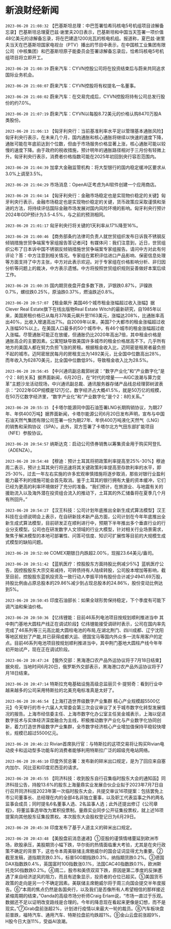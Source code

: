 # 新浪财经新闻
`2023-06-20 21:08:32`   【巴基斯坦总理：中巴签署恰希玛核电5号机组项目谅解备忘录】巴基斯坦总理夏巴兹·谢里夫20日表示，巴基斯坦和中国当天签署一项价值48亿美元的谅解备忘录，将在巴建造1200兆瓦的核电机组。报道称，夏巴兹·谢里夫当天在巴基斯坦国家电视台（PTV）播出的节目中表示，在中国核工业集团有限公司（中核集团）和巴基斯坦原子能委员会签署谅解备忘录后，恰希玛核电5号机组项目将立即开工。

`2023-06-20 21:08:19` 蔚来汽车：CYVN控股公司将在投资结束后与蔚来共同追求国际业务机会。

`2023-06-20 21:08:07` 蔚来汽车：CYVN控股将有权提名一名董事。

`2023-06-20 21:08:02` 蔚来汽车：在交易完成后，CYVN控股将持有公司总发行股份的约7.0%。

`2023-06-20 21:07:19` 蔚来汽车：CYVN以每股8.72美元的价格认购8470万股A类股份。

`2023-06-20 21:06:13` 【匈牙利央行：当前基准利率水平足以管理基本通胀风险】匈牙利央行表示，在未来几个月，国内通胀和核心通胀将继续以快速的速度下降，通胀可能在年底前达到个位数，但由于市场服务价格显著上涨，核心通胀可能以较慢的速度下降。由于政府的税收措施，预计明年的通胀路径相对于三月份有轻微上升。匈牙利央行表示，消费者价格指数可能在2025年初回到央行容忍范围内。

`2023-06-20 21:04:39` 加拿大金融监管机构：将大型银行的国内稳定缓冲区要求从3.0%上调至3.5%。

`2023-06-20 21:04:29` 市场消息：OpenAI正考虑为AI软件创建一个应用商店。

`2023-06-20 21:04:14` 【匈牙利央行：金融市场稳定也是实现物价稳定的关键】匈牙利央行表示，金融市场稳定也是实现物价稳定的关键，货币政策应采取谨慎和渐进的方法，将持续评估国际金融市场发展对国内风险环境的影响。匈牙利央行预计2024年GDP预计为3.5-4.5%，与之前的预测相同。

`2023-06-20 21:01:17` 匈牙利央行将关键的1天利率从17%降至16%。

`2023-06-20 21:00:46`   【商务部条约法律司负责人就世贸组织发布日诉我不锈钢反倾销措施世贸争端案专家组报告答记者问】有媒体问：我们注意到，近日，世贸组织公布了日本诉中国不锈钢反倾销措施世贸争端案专家组报告。请问中方对此有何评论？答：中方注意到相关情况。专家组在累积评估进口产品影响、保密信息处理等方面支持了中方主张，中方对此表示欢迎。对于专家组在价格影响分析、非归因分析等问题上的裁决，中方表示遗憾。中方将按照世贸组织规则妥善做好本案后续工作。

`2023-06-20 21:00:35`   国内期货夜盘开盘多数下跌，沪银跌0.87%，沪镍跌0.7%，螺纹跌0.25%，原油跌0.37%，燃油跌近0.8%。

`2023-06-20 20:57:07` 【租金飙升 美国46个城市租金涨幅超过收入涨幅】据Clever Real Estate旗下在线出版物Real Estate Witch的最新研究，自1985年以来，美国房租价格已从每月378美元飙升至1163美元，涨幅达208%，比通胀率高出40%，比收入增速高出7%。自2009年以来，美国7个大都市的租金涨幅超过收入涨幅50%以上。在美国人口最多的50个城市中，有46个城市的租金涨幅超过收入涨幅。尽管通胀可能正在放缓，但通胀仍比2020年高出7倍，其中租金价格是通胀高企的主要因素。公寓短缺导致美国许多城市的租金价格居高不下。几乎所有地方的美国人都在努力负担飞涨的房租。根据租金收入比，迈阿密是租房者最负担不起的城市。迈阿密居民每月的房租支出为1492美元，比全国中位数高出28%，而年收入为62870美元，比全国中位数低9%，导致租金收入比为28.5%。

`2023-06-20 20:56:45` 【中兴通讯副总裁郭树波：“数字产业化”和“产业数字化”是个2：8的关系】据界面新闻，6月20日，在“时代的增量——AIGC浪潮与算力变革”主题沙龙活动现场，中兴通讯副总裁、通讯服务器存储产品线总经理郭树波表示：“2022年GDP规模是121万亿，数字经济占大概41.5%，就是50万亿的规模，在50万亿数字经济里，“数字产业化”和“产业数字化”是个2：8的关系。”

`2023-06-20 20:55:15` 【卡塔尔能源同中国石油签署LNG长期购销协议，为期27年、年供400万吨】据界面新闻，卡塔尔能源公司6月20日发布声明，宣布与中国石油天然气集团有限公司签署一份为期27年、年供400万吨液化天然气（LNG）的销售和采购协议（SPA）。此外，双方签署了卡塔尔北方气田东部扩能项目（NFE）参股协议。

`2023-06-20 20:54:57` 纳斯达克：启动公司债券销售以筹集资金用于购买阿登扎（ADENZA）。

`2023-06-20 20:54:48` 【穆迪：预计土耳其将把政策利率提高至25%-30%】穆迪周二表示，预计土耳其央行将迅速将其关键政策利率提高至存款利率的水平，即25-30%，过去一年左右实施的许多宏观审慎措施将逐步取消，那些对银行业盈利能力最不利的措施可能会首先取消。鉴于土耳其的银行拥有大量的资本缓冲，它们已经为更高的利率环境做好了充分的准备。“我们预计，在旅游业、与地震有关的援助流入以及海外潜在投资组合流入的推动下，土耳其的外汇储备将在夏季几个月有所回升。”

`2023-06-20 20:54:27`   【汉王科技：公司计划年底推出全新生成式算法模型】汉王科技在业绩说明会上表示，在自研新技术新产品方面，公司计划在今年年底推出全新生成式算法模型，目前研发正在顺利进行中，预期下半年推出多个垂直行业的行业分支模型。公司也在研发数字人文领域的行业大模型，针对相关行业场景需求，聚焦于解决模型的本地可部署性、问答可信度、知识可扩展性等目前的大规模生成式模型的缺陷问题。

`2023-06-20 20:52:00` COMEX期银日内跌超2.00%，现报23.64美元/盎司。

`2023-06-20 20:51:42`   【蓝帆医疗：控股股东方面持股比例减少5%】蓝帆医疗公告，因控股股东大宗交易减持，可转债持有人陆续转股，公司股本增加等影响，截至目前，控股股东蓝帆投资及一致行动人李振平持有股份合计减少4941.69万股，持股比例由占原总股本的29.86%减少到占现总股本的24.86%，股份变动比例达到5%。

`2023-06-20 20:50:45` 印度石油部长：如果全球形势保持稳定，下个季度有可能下调汽油和柴油价格。

`2023-06-20 20:50:36`   【亿纬锂能：目前46系列电池项目按规划顺利推进当中 其中荆门基地大圆柱产线正在调试阶段】亿纬锂能接受调研时表示，公司在国内率先完成了46系列等三元高比能大圆柱电池的布局,在湖北荆门、四川成都、辽宁沈阳等地区规划了产能,并已获得成都大运、德国宝马等国内外众多一流车用客户的定点。目前46系列电池项目按规划顺利推进当中，其中荆门基地大圆柱产线今年年初开始试产，现在正在调试阶段。

`2023-06-20 20:47:24` 【俄外交部：黑海港口农产品外运协议将于7月18日结束】据央视，当地时间6月20日，俄罗斯外交部表示，黑海港口农产品外运协议将于7月18日结束。

`2023-06-20 20:47:14` 特斯拉充电基础设施高级总监丽贝卡·提努奇：看到行业中越来越多的公司采用特斯拉的北美充电标准真是太好了。

`2023-06-20 20:46:54`   【上海打造世界级数字产业集群 核心产业规模超5500亿元】今天举行的市十六届人大常委会第三次会议审议了关于城市数字化转型发展情况的报告。上海市经信委主任、上海市数字化办公室主任吴金城表示，上海以促进数字技术与实体经济深度融合为主线，积极推动数字产业化与产业数字化协同创新，着力打造世界级数字产业集群，全市数字经济核心产业增加值保持平稳较快增长，规模已超过5500亿元。

`2023-06-20 20:46:22` Rivian首席执行官：与特斯拉的这项交易将让购买Rivian电动皮卡和运动型多功能车的消费者能够利用特斯拉广泛的超级充电站网络。

`2023-06-20 20:46:10` 印度外贸总署：发布新的碎米出口规定，是为了回应来自塞内加尔、冈比亚和印度尼西亚的请求。

`2023-06-20 20:45:55` 【同济科技：收到股东自行召集临时股东大会的通知函】同济科技公告，持股13.6%的股东上海量鼎实业发展合伙企业拟于2023年7月7日自行召开同济科技2023年第一次临时股东大会，共提交审议16项提案：包括罢免上市公司董事长、总经理在内的全部4名非独立董事，以及职工代表监事之外的两名监事会成员；同时提名6名董事人选、2名监事人选；此外还提出修订《公司章程》，将董监事选举改为累积投票制。量鼎实业同步公开征集投票权，就上述16项提案向其他股东征集投票权。本次股东大会股权登记日为6月29日。

`2023-06-20 20:45:38` 印度发布了基于人道主义的碎米出口规定。

`2023-06-20 20:43:48` 【美股盘前消息速递】①亚股的谨慎情绪蔓延到欧洲市场，欧股承压，美股期货小幅下跌，华尔街的热情面临重大考验，尤其是在央行政策不确定的背景下，这也令本周美联储主席鲍威尔的国会证词显得尤为重要。②截至发稿，道指期货跌0.3%，标普500期指跌0.3%，纳指期货跌0.2%。③德国DAX指数跌0.4%，英国富时100指数涨0.1%，法国CAC40指数跌0.1%，欧洲斯托克50指数跌0.2%。④周二，股市和美债双双下跌，原因是第二季度的反弹遭遇了来自经济逆风的阻力，而且有迹象显示，投资者的仓位已超买。⑤美国货币政策的走向是另一个不确定因素。美联储主席鲍威尔将于周三向国会提交半年度报告。⑥“本周的焦点仍然是各国央行，以及我们是否像所有人希望相信的那样接近紧缩周期的结束，”Oanda的高级市场分析师Craig Erlam说，“市场一直过于乐观。数据还不足以证明改变路线是合理的。今年的降息现在看起来更像是幻想，而不是现实。”⑦Grab盘前涨超2%，计划进行疫情以来最大一轮的裁员。⑧汽车板块盘前普跌，福特汽车、通用汽车、特斯拉盘前均跌超1%。⑨金山云盘前涨超9%，H股今日大涨11%，受益AI浪潮。

